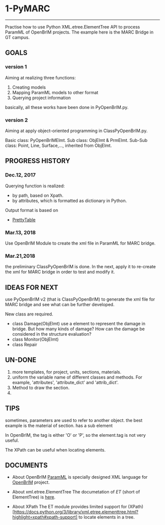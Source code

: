 # 1-PyMARC
---
Practise how to use Python XML.etree.ElementTree API  to process ParamML of OpenBrIM projects.
The example here is the MARC Bridge in GT campus.

## GOALS

### version 1

Aiming at realizing three functions:

1. Creating models
2. Mapping ParamML models to other format
3. Querying project information

basically, all these works have been done in PyOpenBrIM.py.


### version 2

Aiming at apply object-oriented programming in ClassPyOpenBrIM.py.

Basic class: PyOpenBrIMElmt.
Sub class: ObjElmt & PrmElmt.
Sub-Sub class: Point, Line, Surface,..., inherited from ObjElmt.


## PROGRESS HISTORY

### Dec.12, 2017

Querying function is realized:
- by path, based on Xpath.
- by attributes, which is formatted as dictionary in Python.

Output format is based on
- [PrettyTable](https://pypi.python.org/pypi/PrettyTable)

### Mar.13, 2018

Use OpenBrIM Module to create the xml file in ParamML for MARC bridge.

### Mar.21,2018

the preliminary ClassPyOpenBrIM is done.
In the next, apply it to re-create the xml for MARC bridge in order to test and modify it.


## IDEAS FOR NEXT

use PyOpenBrIM v2 (that is ClassPyOpenBrIM) to generate the xml file for MARC bridge and see what can be further developed.

New class are required.
* class Damage(ObjElmt)
    use a element to represent the damage in bridge.
    But how many kinds of damage?
    How can the damage be considered in the structure evaluation?
* class Monitor(ObjElmt)
* class Repair


## UN-DONE

1. more templates, for project, units, sections, materials.
2. uniform the variable name of different classes and methods.
    For example, 'attributes', 'attribute_dict' and 'attrib_dict'.
3. Method to draw the section.
4.

## TIPS

sometimes, parameters are used to refer to another object. the best example is the material of section. <O T='Section'> has a sub element <P T='Material' V='Material Name'>

In OpenBrIM, the tag is either 'O' or 'P', so the element.tag is not very useful.

The XPath can be useful when locating elements.

## DOCUMENTS

* About OpenBrIM
[ParamML](https://sites.google.com/a/redeqn.com/paramml-author-s-guide/) is specially designed XML language for [OpenBrIM](https://openbrim.appspot.com/www/brim/) project.

* About xml.etree.ElementTree
The documetation of *ET* (short of ElementTree) is [here](https://docs.python.org/3/library/xml.etree.elementtree.html#).

* About XPath
The ET module provides limited support for (XPath)[https://docs.python.org/3/library/xml.etree.elementtree.html?highlight=xpath#xpath-support] to locate elements in a tree.
